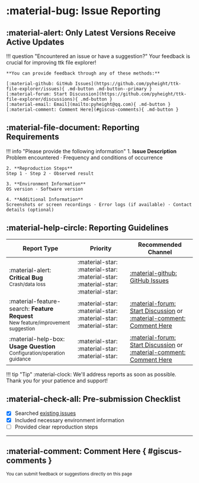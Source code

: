 # :material-bug: Issue Reporting

## :material-alert: Only Latest Versions Receive Active Updates

!!! question "Encountered an issue or have a suggestion?"
    Your feedback is crucial for improving ttk file explorer!  

    **You can provide feedback through any of these methods:**

    [:material-github: GitHub Issues](https://github.com/pyheight/ttk-file-explorer/issues){ .md-button .md-button--primary }
    [:material-forum: Start Discussion](https://github.com/pyheight/ttk-file-explorer/discussions){ .md-button }
    [:material-email: Email](mailto:pyheight@qq.com){ .md-button }
    [:material-comment: Comment Here](#giscus-comments){ .md-button }

## :material-file-document: Reporting Requirements

!!! info "Please provide the following information"
    1. **Issue Description**  
    Problem encountered · Frequency and conditions of occurrence

    2. **Reproduction Steps**  
    Step 1 · Step 2 · Observed result

    3. **Environment Information**  
    OS version · Software version

    4. **Additional Information**  
    Screenshots or screen recordings · Error logs (if available) · Contact details (optional)

## :material-help-circle: Reporting Guidelines

| Report Type | Priority | Recommended Channel |
|-------------|----------|---------------------|
| :material-alert: **Critical Bug**<br><small>Crash/data loss</small> | :material-star: :material-star: :material-star: :material-star: :material-star: | [:material-github: GitHub Issues](https://github.com/pyheight/ttk-file-explorer/issues) |
| :material-feature-search: **Feature Request**<br><small>New feature/improvement suggestion</small> | :material-star: :material-star: :material-star: :material-star: | [:material-forum: Start Discussion](https://github.com/pyheight/ttk-file-explorer/discussions) or [:material-comment: Comment Here](#giscus-comments)  |
| :material-help-box: **Usage Question**<br><small>Configuration/operation guidance</small> | :material-star: :material-star: :material-star: | [:material-forum: Start Discussion](https://github.com/pyheight/ttk-file-explorer/discussions) or [:material-comment: Comment Here](#giscus-comments) |

!!! tip "Tip"
    :material-clock: We'll address reports as soon as possible. Thank you for your patience and support!

## :material-check-all: Pre-submission Checklist

- [x] Searched [existing issues](https://github.com/pyheight/ttk-file-explorer/issues)
- [x] Included necessary environment information
- [ ] Provided clear reproduction steps

---

## :material-comment: <span id="giscus-comments">Comment Here</span> { #giscus-comments }

<small>You can submit feedback or suggestions directly on this page</small>

<div class="giscus"></div>
<script>
  document.addEventListener('DOMContentLoaded', function() {
    const giscusContainer = document.querySelector('.giscus');
    const observer = new IntersectionObserver((entries) => {
      if (entries[0].isIntersecting) {
        const script = document.createElement('script');
        script.src = 'https://giscus.app/client.js';
        script.setAttribute('data-repo', 'pyheight/ttk-file-explorer');
        script.setAttribute('data-repo-id', 'R_kgDOKsdh1g');
        script.setAttribute('data-category', 'General');
        script.setAttribute('data-category-id', 'DIC_kwDOKsdh1s4CbYu7');
        script.setAttribute('data-mapping', 'pathname');
        script.setAttribute('data-strict', '0');
        script.setAttribute('data-reactions-enabled', '1');
        script.setAttribute('data-emit-metadata', '1');
        script.setAttribute('data-input-position', 'top');
        script.setAttribute('data-theme', 'dark_dimmed');
        script.setAttribute('data-lang', 'en');
        script.setAttribute('data-loading', 'lazy');
        script.crossOrigin = 'anonymous';
        script.async = true;
        giscusContainer.appendChild(script);
        observer.disconnect();
      }
    });
    observer.observe(giscusContainer);
    if (window.location.hash === '#giscus-comments') {
      setTimeout(() => {
        giscusContainer.scrollIntoView({ behavior: 'smooth' });
      }, 500);
    }
  });
</script>
